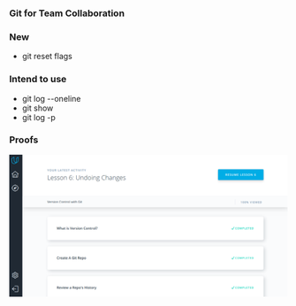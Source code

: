 ### Git for Team Collaboration

### New
- git reset flags

### Intend to use
- git log --oneline
- git show
- git log -p


### Proofs
![result](./task2.png)

